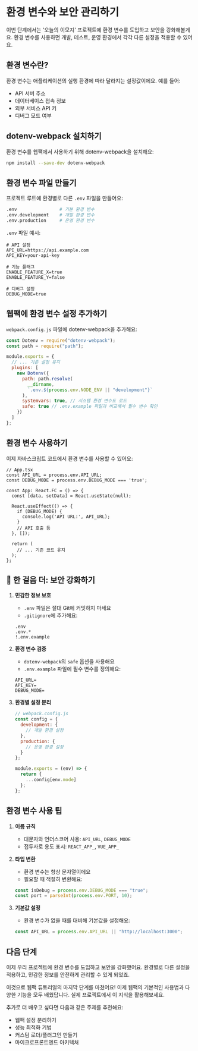 # 환경 변수와 보안 관리하기

이번 단계에서는 '오늘의 이모지' 프로젝트에 환경 변수를 도입하고 보안을 강화해볼게요. 환경 변수를 사용하면 개발, 테스트, 운영 환경에서 각각 다른 설정을 적용할 수 있어요.

## 환경 변수란?

환경 변수는 애플리케이션의 실행 환경에 따라 달라지는 설정값이에요. 예를 들어:

- API 서버 주소
- 데이터베이스 접속 정보
- 외부 서비스 API 키
- 디버그 모드 여부

## dotenv-webpack 설치하기

환경 변수를 웹팩에서 사용하기 위해 dotenv-webpack을 설치해요:

```bash
npm install --save-dev dotenv-webpack
```

## 환경 변수 파일 만들기

프로젝트 루트에 환경별로 다른 `.env` 파일을 만들어요:

```bash
.env                # 기본 환경 변수
.env.development    # 개발 환경 변수
.env.production     # 운영 환경 변수
```

`.env` 파일 예시:

```dotenv
# API 설정
API_URL=https://api.example.com
API_KEY=your-api-key

# 기능 플래그
ENABLE_FEATURE_X=true
ENABLE_FEATURE_Y=false

# 디버그 설정
DEBUG_MODE=true
```

## 웹팩에 환경 변수 설정 추가하기

`webpack.config.js` 파일에 dotenv-webpack을 추가해요:

```js
const Dotenv = require("dotenv-webpack");
const path = require("path");

module.exports = {
  // ... 기존 설정 유지
  plugins: [
    new Dotenv({
      path: path.resolve(
        __dirname,
        `.env.${process.env.NODE_ENV || "development"}`
      ),
      systemvars: true, // 시스템 환경 변수도 로드
      safe: true // .env.example 파일과 비교해서 필수 변수 확인
    })
  ]
};
```

## 환경 변수 사용하기

이제 자바스크립트 코드에서 환경 변수를 사용할 수 있어요:

```tsx
// App.tsx
const API_URL = process.env.API_URL;
const DEBUG_MODE = process.env.DEBUG_MODE === 'true';

const App: React.FC = () => {
  const [data, setData] = React.useState(null);

  React.useEffect(() => {
    if (DEBUG_MODE) {
      console.log('API URL:', API_URL);
    }
    // API 호출 등
  }, []);

  return (
    // ... 기존 코드 유지
  );
};
```

## 👣 한 걸음 더: 보안 강화하기

1. **민감한 정보 보호**
   - `.env` 파일은 절대 Git에 커밋하지 마세요
   - `.gitignore`에 추가해요:

   ```
   .env
   .env.*
   !.env.example
   ```

2. **환경 변수 검증**
   - `dotenv-webpack`의 `safe` 옵션을 사용해요
   - `.env.example` 파일에 필수 변수를 정의해요:

   ```dotenv
   API_URL=
   API_KEY=
   DEBUG_MODE=
   ```

3. **환경별 설정 분리**

   ```js
   // webpack.config.js
   const config = {
     development: {
       // 개발 환경 설정
     },
     production: {
       // 운영 환경 설정
     }
   };

   module.exports = (env) => {
     return {
       ...config[env.mode]
     };
   };
   ```

## 환경 변수 사용 팁

1. **이름 규칙**
   - 대문자와 언더스코어 사용: `API_URL`, `DEBUG_MODE`
   - 접두사로 용도 표시: `REACT_APP_`, `VUE_APP_`

2. **타입 변환**
   - 환경 변수는 항상 문자열이에요
   - 필요할 때 적절히 변환해요:

   ```js
   const isDebug = process.env.DEBUG_MODE === "true";
   const port = parseInt(process.env.PORT, 10);
   ```

3. **기본값 설정**
   - 환경 변수가 없을 때를 대비해 기본값을 설정해요:
   ```js
   const API_URL = process.env.API_URL || "http://localhost:3000";
   ```

## 다음 단계

이제 우리 프로젝트에 환경 변수를 도입하고 보안을 강화했어요. 환경별로 다른 설정을 적용하고, 민감한 정보를 안전하게 관리할 수 있게 되었죠.

이것으로 웹팩 튜토리얼의 마지막 단계를 마쳤어요! 이제 웹팩의 기본적인 사용법과 다양한 기능을 모두 배웠답니다. 실제 프로젝트에서 이 지식을 활용해보세요.

추가로 더 배우고 싶다면 다음과 같은 주제를 추천해요:

- 웹팩 설정 분리하기
- 성능 최적화 기법
- 커스텀 로더/플러그인 만들기
- 마이크로프론트엔드 아키텍처
